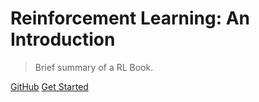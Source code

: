 # Reinforcement Learning: An Introduction

> Brief summary of a RL Book.

[GitHub](https://github.com/jihoonerd/RL-Introduction)
[Get Started](#reinforcement-learning-an-introduction)